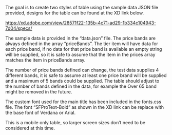 The goal is to create two styles of table using the sample data JSON file provided, designs for the table can be found at the XD link below.

https://xd.adobe.com/view/28571f22-135b-4c71-ad29-1b334c104943-7d04/specs/

The sample data is provided in the “data.json” file. The price bands are always defined in the array “priceBands”. The tier item will have data for each price band, if no data for that price band is available an empty string will be supplied, so it is safe to assume that the item in the prices array matches the item in priceBands array.

The number of price bands defined can change, the test data supplies 4 different bands, it is safe to assume at least one price brand will be supplied and a maximum of 5 bands could be supplied. The table should adjust to the number of bands defined in the data, for example the Over 65 band might be removed in the future.

The custom font used for the main title has been included in the fonts.css file. The font “SFProText-Bold” as shown in the XD link can be replace with the base font of Verdana or Arial.

This is a mobile only table, so larger screen sizes don’t need to be considered at this time.
